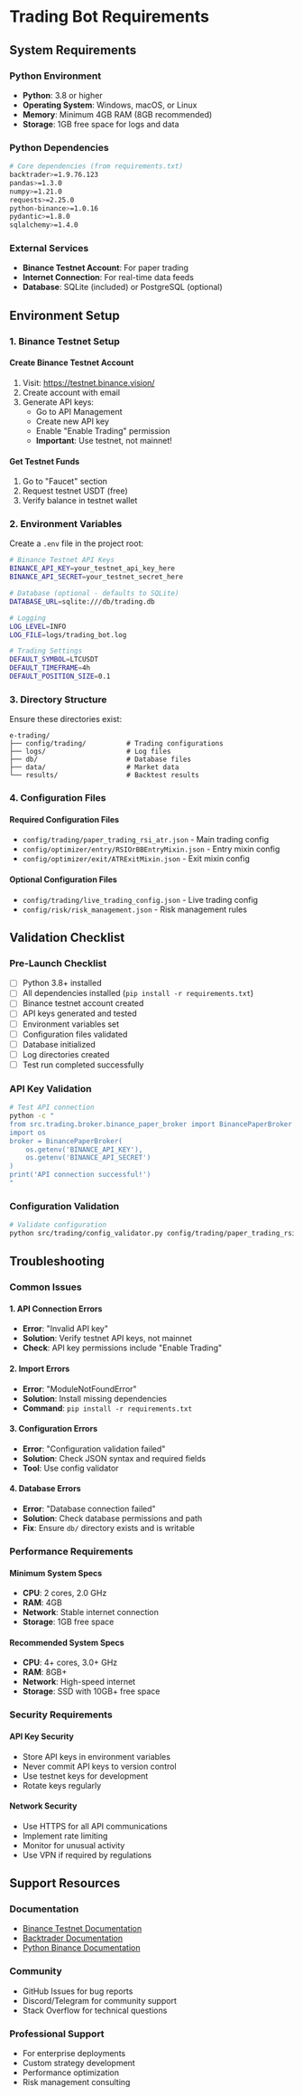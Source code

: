 # Trading Bot Requirements

## System Requirements

### Python Environment
- **Python**: 3.8 or higher
- **Operating System**: Windows, macOS, or Linux
- **Memory**: Minimum 4GB RAM (8GB recommended)
- **Storage**: 1GB free space for logs and data

### Python Dependencies
```bash
# Core dependencies (from requirements.txt)
backtrader>=1.9.76.123
pandas>=1.3.0
numpy>=1.21.0
requests>=2.25.0
python-binance>=1.0.16
pydantic>=1.8.0
sqlalchemy>=1.4.0
```

### External Services
- **Binance Testnet Account**: For paper trading
- **Internet Connection**: For real-time data feeds
- **Database**: SQLite (included) or PostgreSQL (optional)

## Environment Setup

### 1. Binance Testnet Setup

#### Create Binance Testnet Account
1. Visit: https://testnet.binance.vision/
2. Create account with email
3. Generate API keys:
   - Go to API Management
   - Create new API key
   - Enable "Enable Trading" permission
   - **Important**: Use testnet, not mainnet!

#### Get Testnet Funds
1. Go to "Faucet" section
2. Request testnet USDT (free)
3. Verify balance in testnet wallet

### 2. Environment Variables

Create a `.env` file in the project root:

```bash
# Binance Testnet API Keys
BINANCE_API_KEY=your_testnet_api_key_here
BINANCE_API_SECRET=your_testnet_secret_here

# Database (optional - defaults to SQLite)
DATABASE_URL=sqlite:///db/trading.db

# Logging
LOG_LEVEL=INFO
LOG_FILE=logs/trading_bot.log

# Trading Settings
DEFAULT_SYMBOL=LTCUSDT
DEFAULT_TIMEFRAME=4h
DEFAULT_POSITION_SIZE=0.1
```

### 3. Directory Structure

Ensure these directories exist:
```
e-trading/
├── config/trading/          # Trading configurations
├── logs/                    # Log files
├── db/                      # Database files
├── data/                    # Market data
└── results/                 # Backtest results
```

### 4. Configuration Files

#### Required Configuration Files
- `config/trading/paper_trading_rsi_atr.json` - Main trading config
- `config/optimizer/entry/RSIOrBBEntryMixin.json` - Entry mixin config
- `config/optimizer/exit/ATRExitMixin.json` - Exit mixin config

#### Optional Configuration Files
- `config/trading/live_trading_config.json` - Live trading config
- `config/risk/risk_management.json` - Risk management rules

## Validation Checklist

### Pre-Launch Checklist
- [ ] Python 3.8+ installed
- [ ] All dependencies installed (`pip install -r requirements.txt`)
- [ ] Binance testnet account created
- [ ] API keys generated and tested
- [ ] Environment variables set
- [ ] Configuration files validated
- [ ] Database initialized
- [ ] Log directories created
- [ ] Test run completed successfully

### API Key Validation
```bash
# Test API connection
python -c "
from src.trading.broker.binance_paper_broker import BinancePaperBroker
import os
broker = BinancePaperBroker(
    os.getenv('BINANCE_API_KEY'),
    os.getenv('BINANCE_API_SECRET')
)
print('API connection successful!')
"
```

### Configuration Validation
```bash
# Validate configuration
python src/trading/config_validator.py config/trading/paper_trading_rsi_atr.json
```

## Troubleshooting

### Common Issues

#### 1. API Connection Errors
- **Error**: "Invalid API key"
- **Solution**: Verify testnet API keys, not mainnet
- **Check**: API key permissions include "Enable Trading"

#### 2. Import Errors
- **Error**: "ModuleNotFoundError"
- **Solution**: Install missing dependencies
- **Command**: `pip install -r requirements.txt`

#### 3. Configuration Errors
- **Error**: "Configuration validation failed"
- **Solution**: Check JSON syntax and required fields
- **Tool**: Use config validator

#### 4. Database Errors
- **Error**: "Database connection failed"
- **Solution**: Check database permissions and path
- **Fix**: Ensure `db/` directory exists and is writable

### Performance Requirements

#### Minimum System Specs
- **CPU**: 2 cores, 2.0 GHz
- **RAM**: 4GB
- **Network**: Stable internet connection
- **Storage**: 1GB free space

#### Recommended System Specs
- **CPU**: 4+ cores, 3.0+ GHz
- **RAM**: 8GB+
- **Network**: High-speed internet
- **Storage**: SSD with 10GB+ free space

### Security Requirements

#### API Key Security
- Store API keys in environment variables
- Never commit API keys to version control
- Use testnet keys for development
- Rotate keys regularly

#### Network Security
- Use HTTPS for all API communications
- Implement rate limiting
- Monitor for unusual activity
- Use VPN if required by regulations

## Support Resources

### Documentation
- [Binance Testnet Documentation](https://testnet.binance.vision/)
- [Backtrader Documentation](https://www.backtrader.com/)
- [Python Binance Documentation](https://python-binance.readthedocs.io/)

### Community
- GitHub Issues for bug reports
- Discord/Telegram for community support
- Stack Overflow for technical questions

### Professional Support
- For enterprise deployments
- Custom strategy development
- Performance optimization
- Risk management consulting
